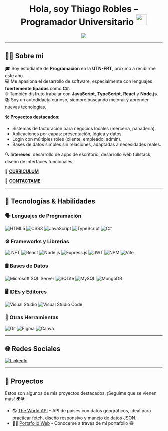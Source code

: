 <h1 align="center"><b>Hola, soy Thiago Robles – Programador Universitario</b> <img src="https://media.giphy.com/media/hvRJCLFzcasrR4ia7z/giphy.gif" width="35"></h1>

<p align="center">
  <a href="https://github.com/DenverCoder1/readme-typing-svg">
    <img src="https://readme-typing-svg.herokuapp.com?font=Fira+Code&weight=600&color=00FFFF&size=25&center=true&vCenter=true&width=700&height=100&lines=SI+PUEDES+IMAGINARLO,+PUEDES+PROGRAMARLO;ALEJANDRO+TABOADA;%3C%2F%3E">
  </a>
</p>

---

## 🧑‍💼 Sobre mí

🎓 Soy estudiante de **Programación** en la **UTN-FRT**, próximo a recibirme este año.  
💻 Me apasiona el desarrollo de software, especialmente con lenguajes **fuertemente tipados** como **C#**.  
🌐 También disfruto trabajar con **JavaScript**, **TypeScript**, **React** y **Node.js**.  
📚 Soy un autodidacta curioso, siempre buscando mejorar y aprender nuevas tecnologías.

🛠️ **Proyectos destacados**:
- Sistemas de facturación para negocios locales (mercería, panadería).
- Aplicaciones por capas: presentación, lógica y datos.
- Login con múltiples roles (cliente, empleado, admin).
- Bases de datos simples sin relaciones, adaptadas a necesidades reales.

🔍 **Intereses**: desarrollo de apps de escritorio, desarrollo web fullstack, diseño de interfaces funcionales.

📄 [**CURRICULUM**](https://drive.google.com/file/d/1xPUjKOo9pTvRark5Q2DaIQnvWs9Dju9K/view?usp=sharing)  

📧 [**CONTACTAME**](mailto:roblessthiago21@gmail.com)

---

## 🧠 Tecnologías & Habilidades

### 🗣️ Lenguajes de Programación
![HTML5](https://img.shields.io/badge/HTML5-E34F26?style=for-the-badge&logo=html5&logoColor=white)
![CSS3](https://img.shields.io/badge/CSS3-1572B6?style=for-the-badge&logo=css3&logoColor=white)
![JavaScript](https://img.shields.io/badge/javascript-%23323330.svg?style=for-the-badge&logo=javascript&logoColor=%23F7DF1E)
![TypeScript](https://img.shields.io/badge/typescript-%23007ACC.svg?style=for-the-badge&logo=typescript&logoColor=white)
![C#](https://img.shields.io/badge/c%23-%23239120.svg?style=for-the-badge&logo=csharp&logoColor=white)

### ⚙️ Frameworks y Librerías
![.NET](https://img.shields.io/badge/.NET-5C2D91?style=for-the-badge&logo=.net&logoColor=white)
![React](https://img.shields.io/badge/react-%2320232a.svg?style=for-the-badge&logo=react&logoColor=%2361DAFB)
![Node.js](https://img.shields.io/badge/node.js-6DA55F?style=for-the-badge&logo=node.js&logoColor=white)
![Express.js](https://img.shields.io/badge/express.js-%23404d59.svg?style=for-the-badge&logo=express&logoColor=%2361DAFB)
![JWT](https://img.shields.io/badge/JWT-black?style=for-the-badge&logo=JSON%20web%20tokens)
![NPM](https://img.shields.io/badge/NPM-%23CB3837.svg?style=for-the-badge&logo=npm&logoColor=white)
![Vite](https://img.shields.io/badge/vite-%23646CFF.svg?style=for-the-badge&logo=vite&logoColor=white)

### 🛢️ Bases de Datos
![Microsoft SQL Server](https://img.shields.io/badge/Microsoft%20SQL%20Server-CC2927?style=for-the-badge&logo=microsoft%20sql%20server&logoColor=white)
![SQLite](https://img.shields.io/badge/sqlite-%2307405e.svg?style=for-the-badge&logo=sqlite&logoColor=white)
![MySQL](https://img.shields.io/badge/mysql-4479A1.svg?style=for-the-badge&logo=mysql&logoColor=white)
![MongoDB](https://img.shields.io/badge/MongoDB-%234ea94b.svg?style=for-the-badge&logo=mongodb&logoColor=white)

### 🖥️ IDEs y Editores
![Visual Studio](https://img.shields.io/badge/Visual%20Studio-5C2D91.svg?style=for-the-badge&logo=visual-studio&logoColor=white)
![Visual Studio Code](https://img.shields.io/badge/Visual_Studio_Code-0078D4?style=for-the-badge&logo=visual-studio-code&logoColor=white)

### 🔧 Otras Herramientas
![Git](https://img.shields.io/badge/Git-F05032?style=for-the-badge&logo=git&logoColor=white)
![Figma](https://img.shields.io/badge/figma-%23F24E1E.svg?style=for-the-badge&logo=figma&logoColor=white)
![Canva](https://img.shields.io/badge/Canva-%2300C4CC.svg?style=for-the-badge&logo=Canva&logoColor=white)

---

## 🌐 Redes Sociales

[![LinkedIn](https://img.shields.io/badge/LinkedIn-%230077B5.svg?style=for-the-badge&logo=linkedin&logoColor=white)](https://www.linkedin.com/in/tito-dev/)

---

## 🚀 Proyectos

Estos son algunos de mis proyectos destacados. ¡Seguime que se vienen más! 🌍🛠️

- 🌎 [The World API](https://the-world-api.vercel.app) – API de países con datos geográficos, ideal para practicar fetch, diseño responsivo y manejo de datos JSON.
- 🧑‍🎨 [Portafolio Web](https://titodev.vercel.app/) - Conoceme a través de mi portafolio 😄
